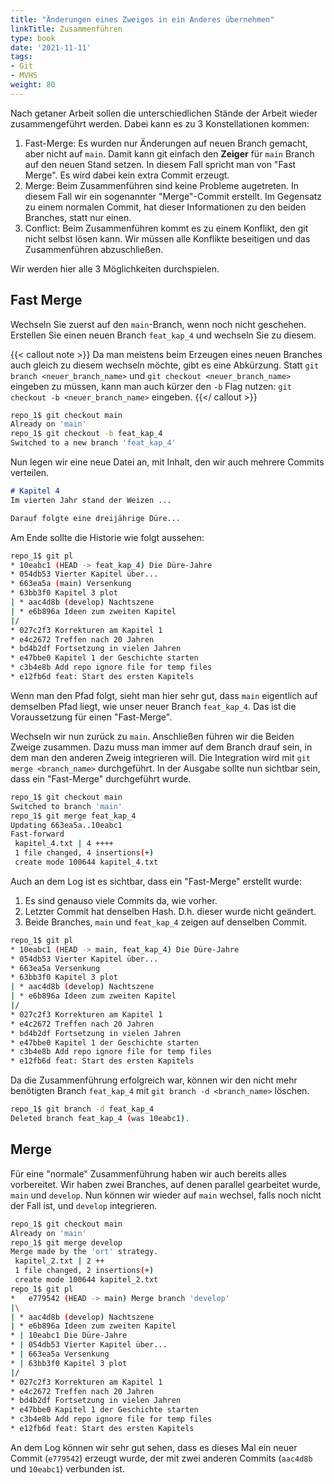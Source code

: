 ```yaml
---
title: "Änderungen eines Zweiges in ein Anderes übernehmen"
linkTitle: Zusammenführen
type: book
date: '2021-11-11'
tags:
- Git
- MVHS
weight: 80
---
```


Nach getaner Arbeit sollen die unterschiedlichen Stände der Arbeit wieder zusammengeführt werden. Dabei kann es zu 3 Konstellationen kommen:

1. Fast-Merge: Es wurden nur Änderungen auf neuen Branch gemacht, aber nicht auf `main`. Damit kann git einfach den **Zeiger** für `main` Branch auf den neuen Stand setzen. In diesem Fall spricht man von "Fast Merge". Es wird dabei kein extra Commit erzeugt.
2. Merge: Beim Zusammenführen sind keine Probleme augetreten. In diesem Fall wir ein sogenannter "Merge"-Commit erstellt. Im Gegensatz zu einem normalen Commit, hat dieser Informationen zu den beiden Branches, statt nur einen.
3. Conflict: Beim Zusammenführen kommt es zu einem Konflikt, den git nicht selbst lösen kann. Wir müssen alle Konflikte beseitigen und das Zusammenführen abzuschließen.

Wir werden hier alle 3 Möglichkeiten durchspielen.

## Fast Merge

Wechseln Sie zuerst auf den `main`-Branch, wenn noch nicht geschehen. Erstellen Sie einen neuen Branch `feat_kap_4` und wechseln Sie zu diesem.

{{< callout note >}}
Da man meistens beim Erzeugen eines neuen Branches auch gleich zu diesem wechseln möchte, gibt es eine Abkürzung. Statt `git branch <neuer_branch_name>` und `git checkout <neuer_branch_name>` eingeben zu müssen, kann man auch kürzer den `-b` Flag nutzen: `git checkout -b <neuer_branch_name>` eingeben.
{{</ callout >}}

```bash
repo_1$ git checkout main
Already on 'main'
repo_1$ git checkout -b feat_kap_4
Switched to a new branch 'feat_kap_4'
```

Nun legen wir eine neue Datei an, mit Inhalt, den wir auch mehrere Commits verteilen.

```markdown
# Kapitel 4
Im vierten Jahr stand der Weizen ...

Darauf folgte eine dreijährige Düre...
```

Am Ende sollte die Historie wie folgt aussehen:

```bash
repo_1$ git pl
* 10eabc1 (HEAD -> feat_kap_4) Die Düre-Jahre
* 054db53 Vierter Kapitel über...
* 663ea5a (main) Versenkung
* 63bb3f0 Kapitel 3 plot
| * aac4d8b (develop) Nachtszene
| * e6b896a Ideen zum zweiten Kapitel
|/
* 027c2f3 Korrekturen am Kapitel 1
* e4c2672 Treffen nach 20 Jahren
* bd4b2df Fortsetzung in vielen Jahren
* e47bbe0 Kapitel 1 der Geschichte starten
* c3b4e8b Add repo ignore file for temp files
* e12fb6d feat: Start des ersten Kapitels
```

Wenn man den Pfad folgt, sieht man hier sehr gut, dass `main` eigentlich auf demselben Pfad liegt, wie unser neuer Branch `feat_kap_4`. Das ist die Voraussetzung für einen "Fast-Merge".

Wechseln wir nun zurück zu `main`. Anschließen führen wir die Beiden Zweige zusammen. Dazu muss man immer auf dem Branch drauf sein, in dem man den anderen Zweig integrieren will. Die Integration wird mit `git merge <branch_name>` durchgeführt. In der Ausgabe sollte nun sichtbar sein, dass ein "Fast-Merge" durchgeführt wurde.

```bash
repo_1$ git checkout main
Switched to branch 'main'
repo_1$ git merge feat_kap_4
Updating 663ea5a..10eabc1
Fast-forward
 kapitel_4.txt | 4 ++++
 1 file changed, 4 insertions(+)
 create mode 100644 kapitel_4.txt
```

Auch an dem Log ist es sichtbar, dass ein "Fast-Merge" erstellt wurde:

1. Es sind genauso viele Commits da, wie vorher.
2. Letzter Commit hat denselben Hash. D.h. dieser wurde nicht geändert.
3. Beide Branches, `main` und `feat_kap_4` zeigen auf denselben Commit.

```bash
repo_1$ git pl
* 10eabc1 (HEAD -> main, feat_kap_4) Die Düre-Jahre
* 054db53 Vierter Kapitel über...
* 663ea5a Versenkung
* 63bb3f0 Kapitel 3 plot
| * aac4d8b (develop) Nachtszene
| * e6b896a Ideen zum zweiten Kapitel
|/
* 027c2f3 Korrekturen am Kapitel 1
* e4c2672 Treffen nach 20 Jahren
* bd4b2df Fortsetzung in vielen Jahren
* e47bbe0 Kapitel 1 der Geschichte starten
* c3b4e8b Add repo ignore file for temp files
* e12fb6d feat: Start des ersten Kapitels
```

Da die Zusammenführung erfolgreich war, können wir den nicht mehr benötigten Branch `feat_kap_4` mit `git branch -d <branch_name>` löschen.

```bash
repo_1$ git branch -d feat_kap_4
Deleted branch feat_kap_4 (was 10eabc1).
```

## Merge

Für eine "normale" Zusammenführung haben wir auch bereits alles vorbereitet. Wir haben zwei Branches, auf denen parallel gearbeitet wurde, `main` und `develop`. Nun können wir wieder auf `main` wechsel, falls noch nicht der Fall ist, und `develop` integrieren.

```bash
repo_1$ git checkout main
Already on 'main'
repo_1$ git merge develop
Merge made by the 'ort' strategy.
 kapitel_2.txt | 2 ++
 1 file changed, 2 insertions(+)
 create mode 100644 kapitel_2.txt
repo_1$ git pl
*   e779542 (HEAD -> main) Merge branch 'develop'
|\
| * aac4d8b (develop) Nachtszene
| * e6b896a Ideen zum zweiten Kapitel
* | 10eabc1 Die Düre-Jahre
* | 054db53 Vierter Kapitel über...
* | 663ea5a Versenkung
* | 63bb3f0 Kapitel 3 plot
|/
* 027c2f3 Korrekturen am Kapitel 1
* e4c2672 Treffen nach 20 Jahren
* bd4b2df Fortsetzung in vielen Jahren
* e47bbe0 Kapitel 1 der Geschichte starten
* c3b4e8b Add repo ignore file for temp files
* e12fb6d feat: Start des ersten Kapitels
```

An dem Log können wir sehr gut sehen, dass es dieses Mal ein neuer Commit (`e779542`) erzeugt wurde, der mit zwei anderen Commits (`aac4d8b` und `10eabc1`) verbunden ist.
